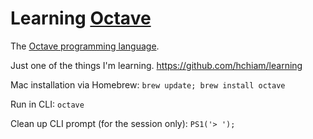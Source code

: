 # Learning [Octave](https://octave-online.net/)

The [Octave programming language](https://en.wikipedia.org/wiki/GNU_Octave#Octave,_the_language).

Just one of the things I'm learning. https://github.com/hchiam/learning

Mac installation via Homebrew: `brew update; brew install octave`

Run in CLI: `octave`

Clean up CLI prompt (for the session only): `PS1('> ');`
